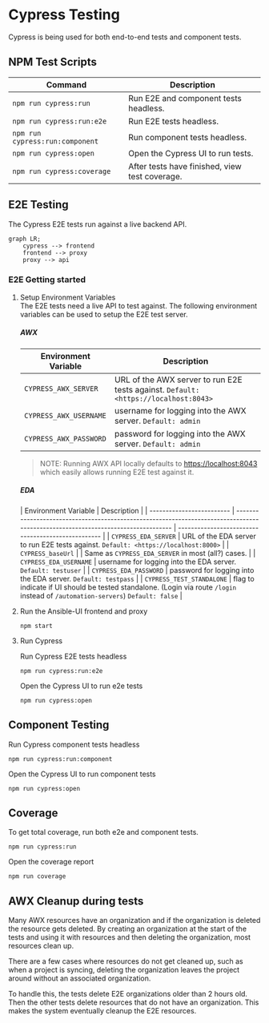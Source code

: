 # Cypress Testing

Cypress is being used for both end-to-end tests and component tests.

## NPM Test Scripts

| Command                         | Description                                    |
| ------------------------------- | ---------------------------------------------- |
| `npm run cypress:run`           | Run E2E and component tests headless.          |
| `npm run cypress:run:e2e`       | Run E2E tests headless.                        |
| `npm run cypress:run:component` | Run component tests headless.                  |
| `npm run cypress:open`          | Open the Cypress UI to run tests.              |
| `npm run cypress:coverage`      | After tests have finished, view test coverage. |

## E2E Testing

The Cypress E2E tests run against a live backend API.

```mermaid
graph LR;
    cypress --> frontend
    frontend --> proxy
    proxy --> api
```

### E2E Getting started

1. Setup Environment Variables
   <br>The E2E tests need a live API to test against. The following environment variables can be used to setup the E2E test server.

   ##### AWX

   | Environment Variable   | Description                                                                         |
   | ---------------------- | ----------------------------------------------------------------------------------- |
   | `CYPRESS_AWX_SERVER`   | URL of the AWX server to run E2E tests against. `Default: <https://localhost:8043>` |
   | `CYPRESS_AWX_USERNAME` | username for logging into the AWX server. `Default: admin`                          |
   | `CYPRESS_AWX_PASSWORD` | password for logging into the AWX server. `Default: admin`                          |

   > NOTE: Running AWX API locally defaults to <https://localhost:8043> which easily allows running E2E test against it.

   ##### EDA

   | Environment Variable      | Description                                                                                                                      |
   | ------------------------- | -------------------------------------------------------------------------------------------------------------------------------- | -------------------------------------------------- |
   | `CYPRESS_EDA_SERVER`      | URL of the EDA server to run E2E tests against. `Default: <https://localhost:8000>`                                              |
   | `CYPRESS_baseUrl`         |                                                                                                                                  | Same as `CYPRESS_EDA_SERVER` in most (all?) cases. |
   | `CYPRESS_EDA_USERNAME`    | username for logging into the EDA server. `Default: testuser`                                                                    |
   | `CYPRESS_EDA_PASSWORD`    | password for logging into the EDA server. `Default: testpass`                                                                    |
   | `CYPRESS_TEST_STANDALONE` | flag to indicate if UI should be tested standalone. (Login via route `/login` instead of `/automation-servers`) `Default: false` |

2. Run the Ansible-UI frontend and proxy

   ```
   npm start
   ```

3. Run Cypress

   Run Cypress E2E tests headless

   ```
   npm run cypress:run:e2e
   ```

   Open the Cypress UI to run e2e tests

   ```
   npm run cypress:open
   ```

## Component Testing

Run Cypress component tests headless

```
npm run cypress:run:component
```

Open the Cypress UI to run component tests

```
npm run cypress:open
```

## Coverage

To get total coverage, run both e2e and component tests.

```
npm run cypress:run
```

Open the coverage report

```
npm run coverage
```

## AWX Cleanup during tests

Many AWX resources have an organization and if the organization is deleted the resource gets deleted. By creating an organization at the start of the tests and using it with resources and then deleting the organization, most resources clean up.

There are a few cases where resources do not get cleaned up, such as when a project is syncing, deleting the organization leaves the project around without an associated organization.

To handle this, the tests delete E2E organizations older than 2 hours old. Then the other tests delete resources that do not have an organization. This makes the system eventually cleanup the E2E resources.
